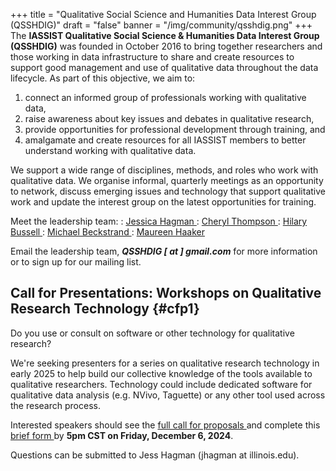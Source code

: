 +++
title = "Qualitative Social Science and Humanities Data Interest Group (QSSHDIG)"
draft = "false"
banner = "/img/community/qsshdig.png"
+++
The **IASSIST Qualitative Social Science & Humanities Data Interest Group (QSSHDIG)** was founded in October 2016 to bring together researchers and those working in data infrastructure to share and create resources to support good management and use of qualitative data throughout the data lifecycle. As part of this objective, we aim to:

1. connect an informed group of professionals working with qualitative data,
2. raise awareness about key issues and debates in qualitative research,
3. provide opportunities for professional development through training, and
4. amalgamate and create resources for all IASSIST members to better understand working with qualitative data.

We support a wide range of disciplines, methods, and roles who work with qualitative data. We organise informal, quarterly meetings as an opportunity to network, discuss emerging issues and technology that support qualitative work and update the interest group on the latest opportunities for training.

Meet the leadership team:
: [Jessica Hagman <span class="fas fa-external-link-alt"></span>](https://experts.illinois.edu/en/persons/jessica-cherese-hagman)
: [Cheryl Thompson <span class="fas fa-external-link-alt"></span>](https://odum.unc.edu/people/thompson/)
: [Hilary Bussell <span class="fas fa-external-link-alt"></span>](https://library.osu.edu/people/bussell.21)
: [Michael Beckstrand <span class="fas fa-external-link-alt"></span>](https://cla.umn.edu/about/directory/profile/mjbeckst)
: [Maureen Haaker <span class="fas fa-external-link-alt"></span>](https://www.uos.ac.uk/people/maureen-haaker/)

Email the leadership team, ***QSSHDIG [ at ] gmail.com*** for more information or to sign up for our mailing list.


## Call for Presentations: Workshops on Qualitative Research Technology {#cfp1}

Do you use or consult on software or other technology for qualitative research? 

We're seeking presenters for a series on qualitative research technology in early 2025 to help build our collective knowledge of the tools available to qualitative researchers. Technology could include dedicated software for qualitative data analysis (e.g. NVivo, Taguette) or any other tool used across the research process. 

Interested speakers should see the [full call for proposals <span class="fas fa-external-link-alt"></span>](https://docs.google.com/document/d/1gD1rKvZHPYyk8-tpiGIruLvjPXKhCbL9D48gKvEGOc8/edit?tab=t.0) and complete this [brief form <span class="fas fa-external-link-alt"></span>](https://docs.google.com/forms/d/e/1FAIpQLSccHFUJII5f94J8GzNO-_yeegj9O05cvVVHGP3WSIIXfT6FCA/viewform?usp=sf_link) by **5pm CST on Friday, December 6, 2024**. 

Questions can be submitted to Jess Hagman (jhagman at illinois.edu). 























<!--<a class="btn btn-template-main" href="https://sites.google.com/uncg.edu/iassistqsshdig/home" target="_blank">Visit QSSHDIG</a>-->